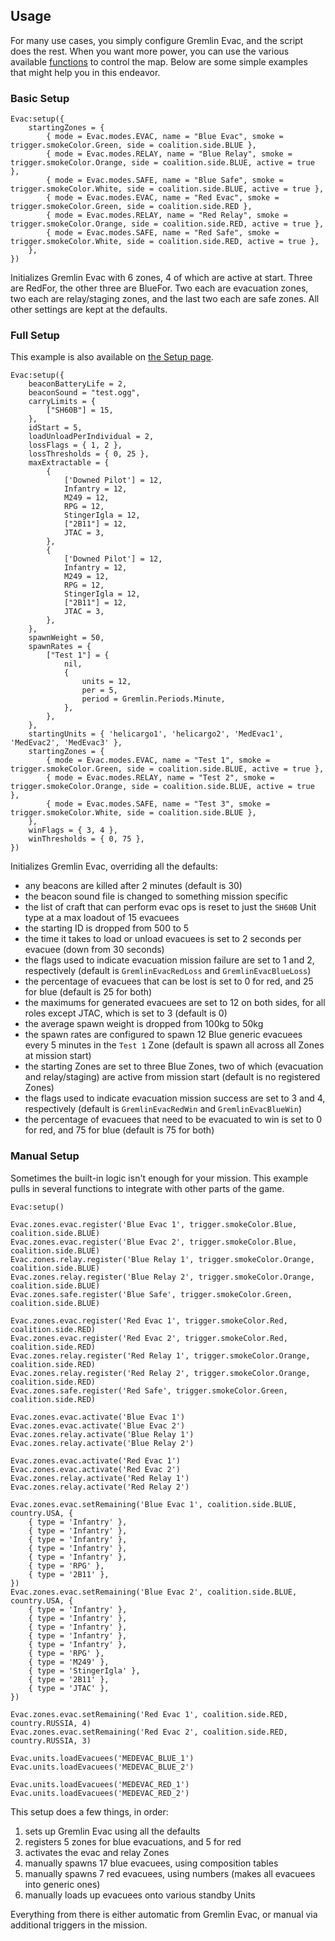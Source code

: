 <!-- markdownlint-disable MD041 -->
## Usage

For many use cases, you simply configure Gremlin Evac, and the script does the rest. When you want more power, you can use the various available [functions](./functions.md) to control the map. Below are some simple examples that might help you in this endeavor.

### Basic Setup

```lua,editable
Evac:setup({
    startingZones = {
        { mode = Evac.modes.EVAC, name = "Blue Evac", smoke = trigger.smokeColor.Green, side = coalition.side.BLUE },
        { mode = Evac.modes.RELAY, name = "Blue Relay", smoke = trigger.smokeColor.Orange, side = coalition.side.BLUE, active = true },
        { mode = Evac.modes.SAFE, name = "Blue Safe", smoke = trigger.smokeColor.White, side = coalition.side.BLUE, active = true },
        { mode = Evac.modes.EVAC, name = "Red Evac", smoke = trigger.smokeColor.Green, side = coalition.side.RED },
        { mode = Evac.modes.RELAY, name = "Red Relay", smoke = trigger.smokeColor.Orange, side = coalition.side.RED, active = true },
        { mode = Evac.modes.SAFE, name = "Red Safe", smoke = trigger.smokeColor.White, side = coalition.side.RED, active = true },
    },
})
```

Initializes Gremlin Evac with 6 zones, 4 of which are active at start. Three are RedFor, the other three are BlueFor. Two each are evacuation zones, two each are relay/staging zones, and the last two each are safe zones. All other settings are kept at the defaults.

### Full Setup

This example is also available on [the Setup page](./setup.md).

```lua,editable
Evac:setup({
    beaconBatteryLife = 2,
    beaconSound = "test.ogg",
    carryLimits = {
        ["SH60B"] = 15,
    },
    idStart = 5,
    loadUnloadPerIndividual = 2,
    lossFlags = { 1, 2 },
    lossThresholds = { 0, 25 },
    maxExtractable = {
        {
            ['Downed Pilot'] = 12,
            Infantry = 12,
            M249 = 12,
            RPG = 12,
            StingerIgla = 12,
            ["2B11"] = 12,
            JTAC = 3,
        },
        {
            ['Downed Pilot'] = 12,
            Infantry = 12,
            M249 = 12,
            RPG = 12,
            StingerIgla = 12,
            ["2B11"] = 12,
            JTAC = 3,
        },
    },
    spawnWeight = 50,
    spawnRates = {
        ["Test 1"] = {
            nil,
            {
                units = 12,
                per = 5,
                period = Gremlin.Periods.Minute,
            },
        },
    },
    startingUnits = { 'helicargo1', 'helicargo2', 'MedEvac1', 'MedEvac2', 'MedEvac3' },
    startingZones = {
        { mode = Evac.modes.EVAC, name = "Test 1", smoke = trigger.smokeColor.Green, side = coalition.side.BLUE, active = true },
        { mode = Evac.modes.RELAY, name = "Test 2", smoke = trigger.smokeColor.Orange, side = coalition.side.BLUE, active = true },
        { mode = Evac.modes.SAFE, name = "Test 3", smoke = trigger.smokeColor.White, side = coalition.side.BLUE },
    },
    winFlags = { 3, 4 },
    winThresholds = { 0, 75 },
})
```

Initializes Gremlin Evac, overriding all the defaults:

- any beacons are killed after 2 minutes (default is 30)
- the beacon sound file is changed to something mission specific
- the list of craft that can perform evac ops is reset to just the `SH60B` Unit type at a max loadout of 15 evacuees
- the starting ID is dropped from 500 to 5
- the time it takes to load or unload evacuees is set to 2 seconds per evacuee (down from 30 seconds)
- the flags used to indicate evacuation mission failure are set to 1 and 2, respectively (default is `GremlinEvacRedLoss` and `GremlinEvacBlueLoss`)
- the percentage of evacuees that can be lost is set to 0 for red, and 25 for blue (default is 25 for both)
- the maximums for generated evacuees are set to 12 on both sides, for all roles except JTAC, which is set to 3 (default is 0)
- the average spawn weight is dropped from 100kg to 50kg
- the spawn rates are configured to spawn 12 Blue generic evacuees every 5 minutes in the `Test 1` Zone (default is spawn all across all Zones at mission start)
- the starting Zones are set to three Blue Zones, two of which (evacuation and relay/staging) are active from mission start (default is no registered Zones)
- the flags used to indicate evacuation mission success are set to 3 and 4, respectively (default is `GremlinEvacRedWin` and `GremlinEvacBlueWin`)
- the percentage of evacuees that need to be evacuated to win is set to 0 for red, and 75 for blue (default is 75 for both)

### Manual Setup

Sometimes the built-in logic isn't enough for your mission. This example pulls in several functions to integrate with other parts of the game.

```lua,editable
Evac:setup()

Evac.zones.evac.register('Blue Evac 1', trigger.smokeColor.Blue, coalition.side.BLUE)
Evac.zones.evac.register('Blue Evac 2', trigger.smokeColor.Blue, coalition.side.BLUE)
Evac.zones.relay.register('Blue Relay 1', trigger.smokeColor.Orange, coalition.side.BLUE)
Evac.zones.relay.register('Blue Relay 2', trigger.smokeColor.Orange, coalition.side.BLUE)
Evac.zones.safe.register('Blue Safe', trigger.smokeColor.Green, coalition.side.BLUE)

Evac.zones.evac.register('Red Evac 1', trigger.smokeColor.Red, coalition.side.RED)
Evac.zones.evac.register('Red Evac 2', trigger.smokeColor.Red, coalition.side.RED)
Evac.zones.relay.register('Red Relay 1', trigger.smokeColor.Orange, coalition.side.RED)
Evac.zones.relay.register('Red Relay 2', trigger.smokeColor.Orange, coalition.side.RED)
Evac.zones.safe.register('Red Safe', trigger.smokeColor.Green, coalition.side.RED)

Evac.zones.evac.activate('Blue Evac 1')
Evac.zones.evac.activate('Blue Evac 2')
Evac.zones.relay.activate('Blue Relay 1')
Evac.zones.relay.activate('Blue Relay 2')

Evac.zones.evac.activate('Red Evac 1')
Evac.zones.evac.activate('Red Evac 2')
Evac.zones.relay.activate('Red Relay 1')
Evac.zones.relay.activate('Red Relay 2')

Evac.zones.evac.setRemaining('Blue Evac 1', coalition.side.BLUE, country.USA, {
    { type = 'Infantry' },
    { type = 'Infantry' },
    { type = 'Infantry' },
    { type = 'Infantry' },
    { type = 'Infantry' },
    { type = 'RPG' },
    { type = '2B11' },
})
Evac.zones.evac.setRemaining('Blue Evac 2', coalition.side.BLUE, country.USA, {
    { type = 'Infantry' },
    { type = 'Infantry' },
    { type = 'Infantry' },
    { type = 'Infantry' },
    { type = 'Infantry' },
    { type = 'RPG' },
    { type = 'M249' },
    { type = 'StingerIgla' },
    { type = '2B11' },
    { type = 'JTAC' },
})

Evac.zones.evac.setRemaining('Red Evac 1', coalition.side.RED, country.RUSSIA, 4)
Evac.zones.evac.setRemaining('Red Evac 2', coalition.side.RED, country.RUSSIA, 3)

Evac.units.loadEvacuees('MEDEVAC_BLUE_1')
Evac.units.loadEvacuees('MEDEVAC_BLUE_2')

Evac.units.loadEvacuees('MEDEVAC_RED_1')
Evac.units.loadEvacuees('MEDEVAC_RED_2')
```

This setup does a few things, in order:

1. sets up Gremlin Evac using all the defaults
2. registers 5 zones for blue evacuations, and 5 for red
3. activates the evac and relay Zones
4. manually spawns 17 blue evacuees, using composition tables
5. manually spawns 7 red evacuees, using numbers (makes all evacuees into generic ones)
6. manually loads up evacuees onto various standby Units

Everything from there is either automatic from Gremlin Evac, or manual via additional triggers in the mission.
